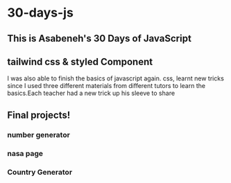 # 30-days-js

## This is Asabeneh's 30 Days of JavaScript



## tailwind css & styled Component
I was also able to finish the basics of javascript again. css, learnt new tricks since I used three different materials from different tutors to learn the basics.Each teacher had a new trick up his sleeve to share

## Final projects!
<h3>number generator</h3>
<h3>nasa page</h3>
<h3>Country Generator</h3>

